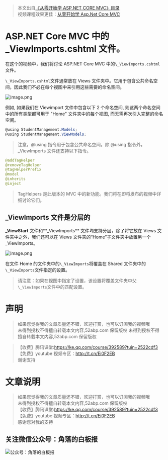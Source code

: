 > 本文出自[《从零开始学 ASP.NET CORE MVC》目录](https://www.52abp.com/wiki/mvc/0.1.4/1.Intro) </br>
> 视频课程效果更佳：[从零开始学 Asp.Net Core MVC](https://study.163.com/course/courseMain.htm?courseId=1209215803&share=2&shareId=400000000309007) </br>

# ASP.NET Core MVC 中的\_ViewImports.cshtml 文件。

在这个的视频中，我们将讨论 ASP.NET Core MVC 中的`\_ViewImports.cshtml`文件。

`\_ViewImports.cshtml`文件通常放在 Views 文件夹中。它用于包含公共命名空间，因此我们不必在每个视图中来引用这些需要的命名空间。

![image.png](https://upload-images.jianshu.io/upload_images/1979022-459767e1127e15d6.png?imageMogr2/auto-orient/strip%7CimageView2/2/w/1240)

例如, 如果我们在 Viewimport 文件中包含以下 2 个命名空间, 则这两个命名空间中的所有类型都可用于 "Home" 文件夹中的每个视图, 而无需再次引入完整的命名空间。

```csharp
@using StudentManagement.Models;
@using StudentManagement.ViewModels;

```

> 注意，@using 指令用于包含公共命名空间。除 @using 指令外，\_ViewImports 文件还支持以下指令。

```java
@addTagHelper
@removeTagHelper
@tagHelperPrefix
@model
@inherits
@inject
```

> TagHelpers 是此版本的 MVC 中的新功能。我们将在即将发布的视频中详细讨论它们。

## \_ViewImports 文件是分层的

**\_ViewStart** 文件和**\_ViewImports** 文件均支持分层，除了将它放在 Views 文件夹中之外，我们还可以在 Views 文件夹的“Home”子文件夹中放置另一个\_ViewImports。

![image.png](https://upload-images.jianshu.io/upload_images/1979022-f1f12dd53418833d.png?imageMogr2/auto-orient/strip%7CimageView2/2/w/1240)

在文件 Home 的文件夹中的`\_ViewImports`将覆盖在 Shared 文件夹中的`\_ViewImports`文件指定的设置。

> 请注意：如果在视图中指定了设置，该设置将覆盖文件夹中父`\_ViewImports`文件中的匹配设置。

# 声明

> 如果您觉得我的文章质量还不错，欢迎打赏，也可以订阅我的视频哦 </br>
> 未得到授权不得擅自转载本文内容,52abp.com 保留版权
> 未得到授权不得擅自转载本文内容,52abp.com 保留版权

> 【收费】腾讯课堂:https://ke.qq.com/course/392589?tuin=2522cdf3 </br>
> 【免费】youtube 视频专区：http://t.cn/Ei0F2EB </br>
> 谢谢支持

# 文章说明

> 如果您觉得我的文章质量还不错，欢迎打赏，也可以订阅我的视频哦 </br>
> 未得到授权不得擅自转载本文内容,52abp.com 保留版权 </br>
> 【收费】腾讯课堂:https://ke.qq.com/course/392589?tuin=2522cdf3 </br>
> 【免费】youtube 视频专区：http://t.cn/Ei0F2EB </br>
> 感谢您对我的支持

## 关注微信公众号：角落的白板报

![公众号：角落的白板报](https://upload-images.jianshu.io/upload_images/1979022-f19c505c18160c16.png)
